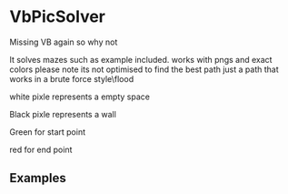 # VbPicSolver
Missing VB again so why not 

It solves mazes such as example included. works with pngs and exact colors please note its not optimised to find the best path just a path that works in a brute force style\flood


white pixle represents a empty space

Black pixle represents a wall

Green for start point

red for end point

## Examples
